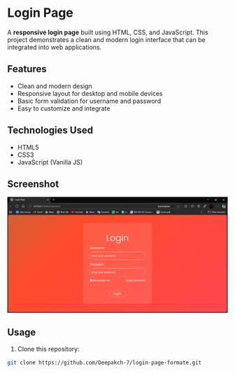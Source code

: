 # Login Page

A **responsive login page** built using HTML, CSS, and JavaScript. This project demonstrates a clean and modern login interface that can be integrated into web applications.

## Features

- Clean and modern design
- Responsive layout for desktop and mobile devices
- Basic form validation for username and password
- Easy to customize and integrate

## Technologies Used

- HTML5
- CSS3
- JavaScript (Vanilla JS)

## Screenshot

![Login Page Screenshot](screenshot.png)  


## Usage

1. Clone this repository:

```bash
git clone https://github.com/Deepakch-7/login-page-formate.git
